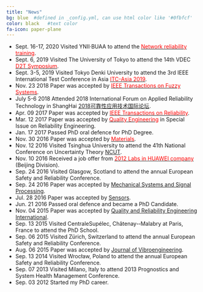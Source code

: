 ```yaml
---
title: "News"
bg: blue  #defined in _config.yml, can use html color like '#0fbfcf'
color: black   #text color
fa-icon: paper-plane
---
```


* Sept. 16-17, 2020 Visited YNII·BUAA to attend the [<font color="#FF0000">Network reliability training</font>](http://ynii.buaa.edu.cn/info/1007/1812.htm).
* Sept. 6, 2019 Visited The University of Tokyo to attend the 14th VDEC [<font color="#FF0000"> D2T Symposium</font>](http://www.vdec.u-tokyo.ac.jp/d2t/D2Tsymposium2019-e.html).
* Sept. 3-5, 2019 Visited Tokyo Denki University to attend the 3rd IEEE International Test Conference in Asia [<font color="#FF0000">ITC-Asia 2019</font>](http://www.itc-asia.info.hiroshima-cu.ac.jp/2019/).
* Nov. 23 2018 Paper was accepted by [<font color="#FF0000">IEEE Transactions on Fuzzy Systems</font>](https://ieeexplore.ieee.org/document/8543626).
* July 5-6 2018 Attended 2018 International Forum on Applied Reliability Technology in ShangHai [2018可靠性应用技术国际论坛](http://news.e-works.net.cn/category6/news78051.htm).
* Apr. 09 2017 Paper was accepted by [<font color="#FF0000">IEEE Transactions on Reliability</font>](http://ieeexplore.ieee.org/xpl/RecentIssue.jsp?reload=true&punumber=24).
* Mar. 12 2017 Paper was accepted by [<font color="#FF0000">Quality Engineering</font>](http://explore.tandfonline.com/cfp/est/lqen-cfp-4.2016) in Special Issue on Reliability Engineering.
* Jan. 17 2017 Passed PhD oral defence for PhD Degree.
* Nov. 30 2016 Paper was accepted by [<font color="#FF0000">Materials</font>](http://www.mdpi.com/journal/materials).
* Nov. 12 2016 Visited Tsinghua University to attend the 41th National Conference on Uncertainty Theory [NCUT](http://www.orsc.edu.cn/UTLab/workshop.htm).
* Nov. 10 2016 Received a job offer from [<font color="#FF0000">2012 Labs in HUAWEI company</font>](http://www.huawei.com/cn/) (Beijing Division).
* Sep. 24 2016 Visited Glasgow, Scotland to attend the annual European Safety and Reliability Conference.
* Sep. 24 2016 Paper was accepted by [Mechanical Systems and Signal Processing](https://authors.elsevier.com/TrackPaper.html?trk_article=YMSSP4548&trk_surname=Liu).
* Jul. 28 2016 Paper was accepted by [Sensors](http://www.mdpi.com/journal/sensors/special_issues/theory_and_applications).
* Jun. 21 2016 Passed oral defence and became a PhD Candidate.
* Nov. 04 2015 Paper was accepted by [Quality and Reliability Engineering International](http://onlinelibrary.wiley.com/journal/10.1002/(ISSN)1099-1638).
* Sep. 13 2015 Visited CentraleSupélec, Châtenay-­‐Malabry at Paris, France to attend the PhD School.
* Sep. 06 2015 Visited Zürich, Switzerland to attend the annual European Safety and Reliability Conference.
* Aug. 06 2015 Paper was accepted by [Journal of Vibroengineering](http://jvejournals.com/journal-vibroengineering).
* Sep. 13 2014 Visited Wrocław, Poland to attend the annual European Safety and Reliability Conference.
* Sep. 07 2013 Visited Milano, Italy to attend 2013 Prognostics and System Health Management Conference.
* Sep. 03 2012 Started my PhD career.
